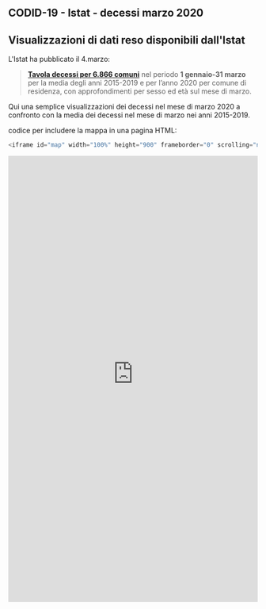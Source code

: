 ## CODID-19 - Istat - decessi marzo 2020

## Visualizzazioni di dati reso disponibili dall'Istat 

L'Istat ha pubblicato il 4.marzo: 

> **[Tavola decessi per 6.866 comuni](https://www.istat.it/it/files//2020/03/Tavola-decessi-per-6.866-comuni-al-31marzo2020.zip)** nel periodo **1 gennaio-31 marzo** per la media degli anni 2015-2019 e per l’anno 2020 per comune di residenza, con approfondimenti per sesso ed età sul mese di marzo.

Qui una semplice visualizzazioni dei decessi nel mese di marzo 2020 a confronto con la media dei decessi nel mese di marzo nei anni 2015-2019.


codice per includere la mappa in una pagina HTML:
```javascript
<iframe id="map" width="100%" height="900" frameborder="0" scrolling="no" marginheight="0" marginwidth="0" src="https://s3.eu-west-1.amazonaws.com/rc.ixmaps.com/ixmaps/ui/html/embed_sync_Leaflet.html?ui=embed&basemap=ll&align=right&legend=1&name=map3&sync=false&project=https://raw.githubusercontent.com/gjrichter/viz/master/COVID-19/projects/COVID-19-Lombardia/ixmaps_project_COVID-19_Lombardia_peeks.json"></iframe>
```




<iframe id="map" width="100%" height="900" frameborder="0" scrolling="no" marginheight="0" marginwidth="0" src="https://s3.eu-west-1.amazonaws.com/rc.ixmaps.com/ixmaps/ui/html/embed_sync_Leaflet.html?ui=embed&basemap=ll&align=right&legend=1&name=map3&sync=false&project=https://raw.githubusercontent.com/gjrichter/viz/master/COVID-19/projects/COVID-19-Lombardia/ixmaps_project_COVID-19_Lombardia_peeks.json"></iframe>






